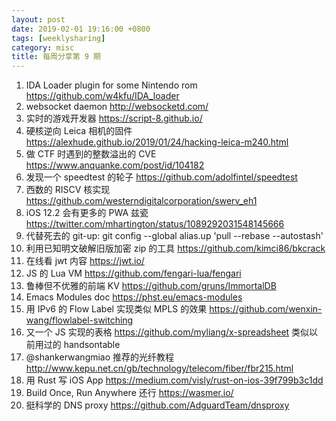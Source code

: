 ```yaml
---
layout: post
date: 2019-02-01 19:16:00 +0800
tags: [weeklysharing]
category: misc
title: 每周分享第 9 期
---
```




1. IDA Loader plugin for some Nintendo rom https://github.com/w4kfu/IDA_loader
2. websocket daemon http://websocketd.com/
3. 实时的游戏开发器 https://script-8.github.io/
4. 硬核逆向 Leica 相机的固件 https://alexhude.github.io/2019/01/24/hacking-leica-m240.html
5. 做 CTF 时遇到的整数溢出的 CVE https://www.anquanke.com/post/id/104182
6. 发现一个 speedtest 的轮子 https://github.com/adolfintel/speedtest
7. 西数的 RISCV 核实现 https://github.com/westerndigitalcorporation/swerv_eh1
8. iOS 12.2 会有更多的 PWA 兹瓷 https://twitter.com/mhartington/status/1089292031548145666
9. 代替死去的 git-up: git config --global alias.up 'pull --rebase --autostash'
10. 利用已知明文破解旧版加密 zip 的工具 https://github.com/kimci86/bkcrack
11. 在线看 jwt 内容 https://jwt.io/
12. JS 的 Lua VM  https://github.com/fengari-lua/fengari
13. 鲁棒但不优雅的前端 KV https://github.com/gruns/ImmortalDB
14. Emacs Modules doc https://phst.eu/emacs-modules
15. 用 IPv6 的 Flow Label 实现类似 MPLS 的效果 https://github.com/wenxin-wang/flowlabel-switching
16. 又一个 JS 实现的表格 https://github.com/myliang/x-spreadsheet 类似以前用过的 handsontable
17. @shankerwangmiao 推荐的光纤教程 http://www.kepu.net.cn/gb/technology/telecom/fiber/fbr215.html
18. 用 Rust 写 iOS App https://medium.com/visly/rust-on-ios-39f799b3c1dd
19. Build Once, Run Anywhere 还行 https://wasmer.io/
20. 挺科学的 DNS proxy https://github.com/AdguardTeam/dnsproxy

